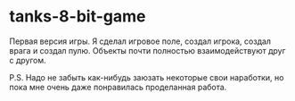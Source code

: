 # tanks-8-bit-game
Первая версия игры.
Я сделал игровое поле, создал игрока, создал врага и создал пулю. Объекты почти полностью взаимодействуют друг с другом.

P.S. Надо не забыть как-нибудь заюзать некоторые свои наработки, но пока мне очень даже понравилась проделанная работа.

